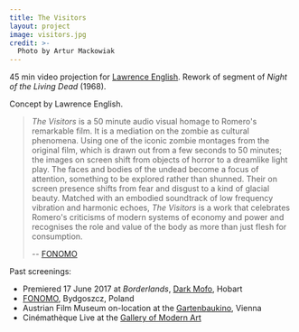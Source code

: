 ```yaml
---
title: The Visitors
layout: project
image: visitors.jpg
credit: >-
  Photo by Artur Mackowiak
---
```


45 min video projection for [Lawrence English][lpe]. Rework of segment of
_Night of the Living Dead_ (1968).

Concept by Lawrence English.

> _The Visitors_ is a 50 minute audio visual homage to Romero's remarkable film.
> It is a mediation on the zombie as cultural phenomena. Using one of the iconic
> zombie montages from the original film, which is drawn out from a few seconds
> to 50 minutes; the images on screen shift from objects of horror to a
> dreamlike light play. The faces and bodies of the undead become a focus of
> attention, something to be explored rather than shunned. Their on screen
> presence shifts from fear and disgust to a kind of glacial beauty. Matched
> with an embodied soundtrack of low frequency vibration and harmonic echoes,
> _The Visitors_ is a work that celebrates Romero's criticisms of modern systems
> of economy and power and recognises the role and value of the body as more
> than just flesh for consumption.
>
> -- [FONOMO]

Past screenings:

- Premiered 17 June 2017 at _Borderlands_, [Dark Mofo], Hobart
- [FONOMO], Bydgoszcz, Poland
- Austrian Film Museum on-location at the [Gartenbaukino], Vienna
- Cinémathèque Live at the [Gallery of Modern Art][goma]

[dark mofo]: https://2017-program.darkmofo.net.au/2017-program/borderlands/
[lpe]: http://www.lawrenceenglish.com/
[fonomo]: http://www.wetmusic.pl/fonomo-info-ver.php?idg=1&idm=3&id=522&year=2017&chgv=2
[gartenbaukino]: https://www.gartenbaukino.at/programdetail/program/a-tribute-to-george-a-romero.html
[goma]: https://www.qagoma.qld.gov.au/whats-on/cinema/programs/cinematheque-live-lawrence-englishs-the-visitors
